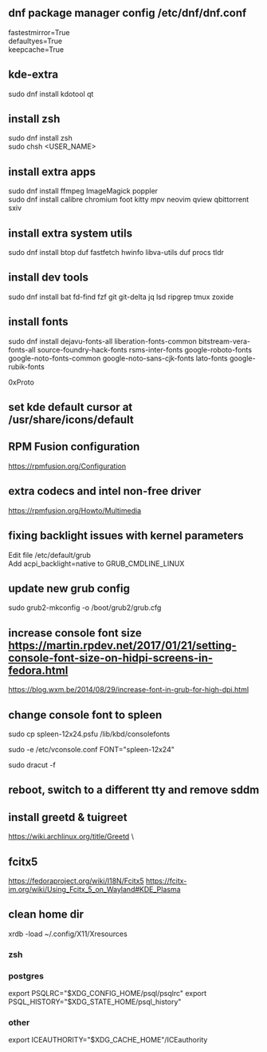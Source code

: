 ## dnf package manager config /etc/dnf/dnf.conf
fastestmirror=True\
defaultyes=True\
keepcache=True


## kde-extra
sudo dnf install kdotool qt


## install zsh
sudo dnf install zsh\
sudo chsh <USER_NAME>


## install extra apps
sudo dnf install ffmpeg ImageMagick poppler\
sudo dnf install calibre chromium foot kitty mpv neovim qview qbittorrent sxiv


## install extra system utils
sudo dnf install btop duf fastfetch hwinfo libva-utils duf procs tldr


## install dev tools
sudo dnf install bat fd-find fzf git git-delta jq lsd ripgrep tmux zoxide


## install fonts
sudo dnf install dejavu-fonts-all liberation-fonts-common bitstream-vera-fonts-all source-foundry-hack-fonts rsms-inter-fonts google-roboto-fonts google-noto-fonts-common google-noto-sans-cjk-fonts lato-fonts google-rubik-fonts

0xProto


## set kde default cursor at /usr/share/icons/default


## RPM Fusion configuration
https://rpmfusion.org/Configuration

## extra codecs and intel non-free driver
https://rpmfusion.org/Howto/Multimedia


## fixing backlight issues with kernel parameters
Edit file /etc/default/grub \
Add acpi_backlight=native to GRUB_CMDLINE_LINUX


## update new grub config
sudo grub2-mkconfig -o /boot/grub2/grub.cfg


## increase console font size https://martin.rpdev.net/2017/01/21/setting-console-font-size-on-hidpi-screens-in-fedora.html
https://blog.wxm.be/2014/08/29/increase-font-in-grub-for-high-dpi.html


## change console font to spleen
sudo cp spleen-12x24.psfu /lib/kbd/consolefonts

sudo -e /etc/vconsole.conf
FONT="spleen-12x24"

sudo dracut -f


## reboot, switch to a different tty and remove sddm

## install greetd & tuigreet
https://wiki.archlinux.org/title/Greetd \


## fcitx5
https://fedoraproject.org/wiki/I18N/Fcitx5
https://fcitx-im.org/wiki/Using_Fcitx_5_on_Wayland#KDE_Plasma


## clean home dir

xrdb -load ~/.config/X11/Xresources
### zsh

### postgres
export PSQLRC="$XDG_CONFIG_HOME/psql/psqlrc"
export PSQL_HISTORY="$XDG_STATE_HOME/psql_history"
### other
export ICEAUTHORITY="$XDG_CACHE_HOME"/ICEauthority

